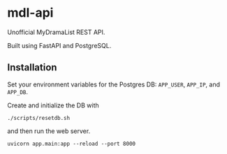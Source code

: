 # mdl-api
Unofficial MyDramaList REST API.

Built using FastAPI and PostgreSQL.

## Installation
Set your environment variables for the Postgres DB: `APP_USER`, `APP_IP`, and `APP_DB`.

Create and initialize the DB with 
```
./scripts/resetdb.sh
```

and then run the web server.

```
uvicorn app.main:app --reload --port 8000
```
